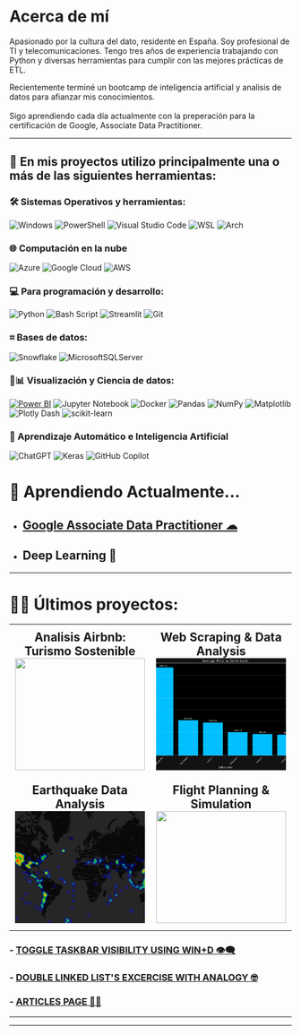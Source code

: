 # Acerca de mí

Apasionado por la cultura del dato, residente en España. Soy profesional de TI y telecomunicaciones. Tengo tres años de experiencia trabajando con Python y diversas herramientas para cumplir con las mejores prácticas de ETL.

Recientemente terminé un bootcamp de inteligencia artificial y analisis de datos para afianzar mis conocimientos. </br></br>
Sigo aprendiendo cada día actualmente con la preperación para la certificación de Google, Associate Data Practitioner.

---

## 🚀 En mis proyectos utilizo principalmente una o más de las siguientes herramientas:

### 🛠️ Sistemas Operativos y herramientas:
![Windows](https://img.shields.io/badge/Windows-0078D6?style=for-the-badge&logo=windows&logoColor=white)
![PowerShell](https://img.shields.io/badge/PowerShell-%235391FE.svg?style=for-the-badge&logo=powershell&logoColor=white)
![Visual Studio Code](https://img.shields.io/badge/Visual%20Studio%20Code-0078d7.svg?style=for-the-badge&logo=visual-studio-code&logoColor=white)
![WSL](https://img.shields.io/badge/WSL-0a97f5?style=for-the-badge&logo=windows&logoColor=white)
![Arch](https://img.shields.io/badge/Arch%20Linux-1793D1?logo=arch-linux&logoColor=fff&style=for-the-badge)

### 🌐 Computación en la nube
![Azure](https://img.shields.io/badge/azure-%230072C6.svg?style=for-the-badge&logo=microsoftazure&logoColor=white)
![Google Cloud](https://img.shields.io/badge/GoogleCloud-%234285F4.svg?style=for-the-badge&logo=google-cloud&logoColor=white)
![AWS](https://img.shields.io/badge/AWS-%23FF9900.svg?style=for-the-badge&logo=amazon-aws&logoColor=white)

### 💻 Para programación y desarrollo:
![Python](https://img.shields.io/badge/python-3670A0?style=for-the-badge&logo=python&logoColor=ffdd54)
![Bash Script](https://img.shields.io/badge/bash_script-%23121011.svg?style=for-the-badge&logo=gnu-bash&logoColor=white)
![Streamlit](https://img.shields.io/badge/Streamlit-%23FF4B4B.svg?style=for-the-badge&logo=streamlit&logoColor=white)
![Git](https://img.shields.io/badge/git-%23F05033.svg?style=for-the-badge&logo=git&logoColor=white)

### ⌗ Bases de datos:
![Snowflake](https://img.shields.io/badge/snowflake-%2329B5E8.svg?style=for-the-badge&logo=snowflake&logoColor=white)
![MicrosoftSQLServer](https://img.shields.io/badge/Microsoft%20SQL%20Server-CC2927?style=for-the-badge&logo=microsoft%20sql%20server&logoColor=white)


### 💪📊 Visualización y Ciencia de datos:
[![Power BI](https://custom-icon-badges.demolab.com/badge/Power%20BI-F1C912?logo=power-bi&logoColor=fff)](#)
![Jupyter Notebook](https://img.shields.io/badge/jupyter-%23FA0F00.svg?style=for-the-badge&logo=jupyter&logoColor=white)
![Docker](https://img.shields.io/badge/docker-%230db7ed.svg?style=for-the-badge&logo=docker&logoColor=white)
![Pandas](https://img.shields.io/badge/pandas-%23150458.svg?style=for-the-badge&logo=pandas&logoColor=white)
![NumPy](https://img.shields.io/badge/numpy-%23013243.svg?style=for-the-badge&logo=numpy&logoColor=white)
![Matplotlib](https://img.shields.io/badge/Matplotlib-%23ffffff.svg?style=for-the-badge&logo=Matplotlib&logoColor=black)
![Plotly Dash](https://img.shields.io/badge/plotly-3F4F75.svg?style=for-the-badge&logo=plotly&logoColor=white)
![scikit-learn](https://img.shields.io/badge/scikit--learn-%23F7931E.svg?style=for-the-badge&logo=scikit-learn&logoColor=white)

### 🤖 Aprendizaje Automático e Inteligencia Artificial
![ChatGPT](https://img.shields.io/badge/chatGPT-74aa9c?style=for-the-badge&logo=openai&logoColor=white)
![Keras](https://img.shields.io/badge/Keras-%23D00000.svg?style=for-the-badge&logo=Keras&logoColor=white)
![GitHub Copilot](https://img.shields.io/badge/github_copilot-8957E5?style=for-the-badge&logo=github-copilot&logoColor=white)

# 🌱 Aprendiendo Actualmente...

- ## [Google Associate Data Practitioner ☁](https://cloud.google.com/learn/certification/data-practitioner)
- ## Deep Learning 💭
---

# 🐙💼 Últimos proyectos:  

<table style="width:100%; table-layout:fixed; border-spacing: 10px;">
  <tr>
    <td align="center" style="width:50%; vertical-align:top; padding: 10px;">
      <b style="font-size:1.5em;">Analisis Airbnb: Turismo Sostenible</b><br>
      <a href="https://github.com/anverpy/consultora_turismo_airbnb/tree/main">
        <img src="https://github.com/anverpy/consultora_turismo_airbnb/blob/main/streamlit_app/fondobannerconsultora.jpg?raw=true" style="width:100%; height:200px; object-fit:cover;"/>
      </a>
    </td>
    <td align="center" style="width:50%; vertical-align:top; padding: 10px;">
      <b style="font-size:1.5em;">Web Scraping & Data Analysis</b><br>
      <a href="https://github.com/anverpy/scraping-and-data-analysis">
        <img src="https://github.com/anverpy/scraping-and-data-analysis/blob/main/machine-learning/visualizations/ML_price_by_level.png?raw=true" style="width:100%; height:200px; object-fit:cover;"/>
      </a>
    </td>
  </tr>
  <tr>
    <td align="center" style="width:50%; vertical-align:top; padding: 10px;">
      <b style="font-size:1.5em;">Earthquake Data Analysis</b><br>
      <a href="https://github.com/anverpy/earthquakes">
        <img src="https://github.com/anverpy/earthquakes/blob/main/Graphics/earthquake_heatmap.png?raw=true" style="width:100%; height:200px; object-fit:cover;"/>
      </a>
    </td>
    <td align="center" style="width:50%; vertical-align:top; padding: 10px;">
      <b style="font-size:1.5em;">Flight Planning & Simulation</b><br>
      <a href="https://github.com/anverpy/mission-planner">
        <img src="https://github.com/anverpy/mission-planner/blob/main/assets/sky.gif?raw=true" style="width:100%; height:200px; object-fit:cover;"/>
      </a>
    </td>
  </tr>
</table>

### - **[TOGGLE TASKBAR VISIBILITY USING WIN+D 👁️‍🗨️](https://github.com/anverpy/toggle-taskbar)** 
### - **[DOUBLE LINKED LIST'S EXCERCISE WITH ANALOGY 🤓](https://github.com/anverpy/double-ll-creating-analogy)**  
### - **[ARTICLES PAGE ✍🏽](https://github.com/anverpy/articles)**


---
---


